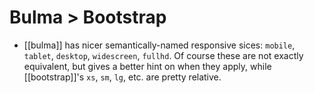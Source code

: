 # Bulma > Bootstrap
+ [[bulma]] has nicer semantically-named responsive sices: `mobile`, `tablet`, `desktop`, `widescreen`, `fullhd`. Of course these are not exactly equivalent, but gives a better hint on when they apply, while [[bootstrap]]'s `xs`, `sm`, `lg`, etc. are pretty relative.
